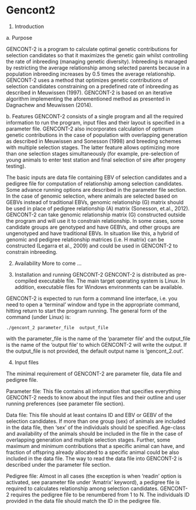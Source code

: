 # Gencont2

1.	Introduction

a.	Purpose 

GENCONT-2 is a program to calculate optimal genetic contributions for selection candidates so that it maximizes the genetic gain whilst controlling the rate of inbreeding (managing genetic diversity). Inbreeding is managed by restricting the average relationship among selected parents because in a population inbreeding increases by 0.5 times the average relationship. GENCONT-2 uses a method that optimizes genetic contributions of selection candidates constraining on a predefined rate of inbreeding as described in Meuwissen (1997). GENCONT-2 is based on an iterative algorithm implementing the aforementioned method as presented in Dagnachew and Meuwissen (2014). 

b.	Features
GENCONT-2 consists of a single program and all the required information to run the program, input files and their layout is specified in a parameter file. GENCONT-2 also incorporates calculation of optimum genetic contributions in the case of population with overlapping generation as described in Meuwissen and Sonesson (1998) and breeding schemes with multiple selection stages. The latter feature allows optimizing more than one selection stages simultaneously (for example, pre-selection of young animals to enter test station and final selection of sire after progeny testing).   

The basic inputs are data file containing EBV of selection candidates and a pedigree file for computation of relationship among selection candidates. Some advance running options are described in the parameter file section. In the case of genomic selection, where animals are selected based on GEBVs instead of traditional EBVs, genomic relationship (G) matrix should be used in place of pedigree relationship (A) matrix (Sonesson, et.al., 2012). GENCONT-2 can take genomic relationship matrix (G) constructed outside the program and will use it to constrain relationship.  In some cases, some candidate groups are genotyped and have GEBVs, and other groups are ungenotyped and have traditional EBVs. In situation like this, a hybrid of genomic and pedigree relationship matrices (i.e. H matrix) can be constructed (Legarra et al., 2009) and could be used in GENCONT-2 to constrain inbreeding. 

2.	Availability
More to come …

3.	Installation and running GENCONT-2
GENCONT-2 is distributed as pre-compiled executable file. The main target operating system is Linux. In addition, executable files for Windows environments can be available. 

GENCONT-2 is expected to run form a command line interface, i.e. you need to open a ‘terminal’ window and type in the appropriate command, hitting return to start the program running. The general form of the command (under Linux) is:

	./gencont_2	parameter_file 	output_file
	
with the parameter_file is the name of the ‘parameter file’ and the output_file is the name of the ‘output file’ to which GENCONT-2 will write the output. If the output_file is not provided, the default output name is ‘gencont_2.out’. 

4.	Input files 

The minimal requirement of GENCONT-2 are parameter file, data file and pedigree file. 

Parameter file: 
	This file contains all information that specifies everything GENCONT-2 needs to know about the input files and their 	outline and user running preferences (see parameter file section).

Data file: 
	This file should at least contains ID and EBV or GEBV of the selection candidates. If more than one group (sex) of animals are included in the data file, then ‘sex’ of the 	individuals should be specified. Age-class and availability of the animals should be included in the file in the case of overlapping generation and multiple selection stages. Further, some maximum and minimum contributions that a specific animal can have, and fraction of offspring already allocated to a specific animal could be also included in the 	data file. The way to read the data file into GENCONT-2 is described under the parameter file section. 

Pedigree file:
	Almost in all cases (the exception is when ‘readin’ option is activated, see parameter file under ‘Amatrix’ keyword), a pedigree file is required to calculates relationship among selection candidates. GENCONT-2 requires the pedigree file to be 	renumbered from 1 to N. The individuals ID provided in the data file should match the ID in the pedigree file. 
